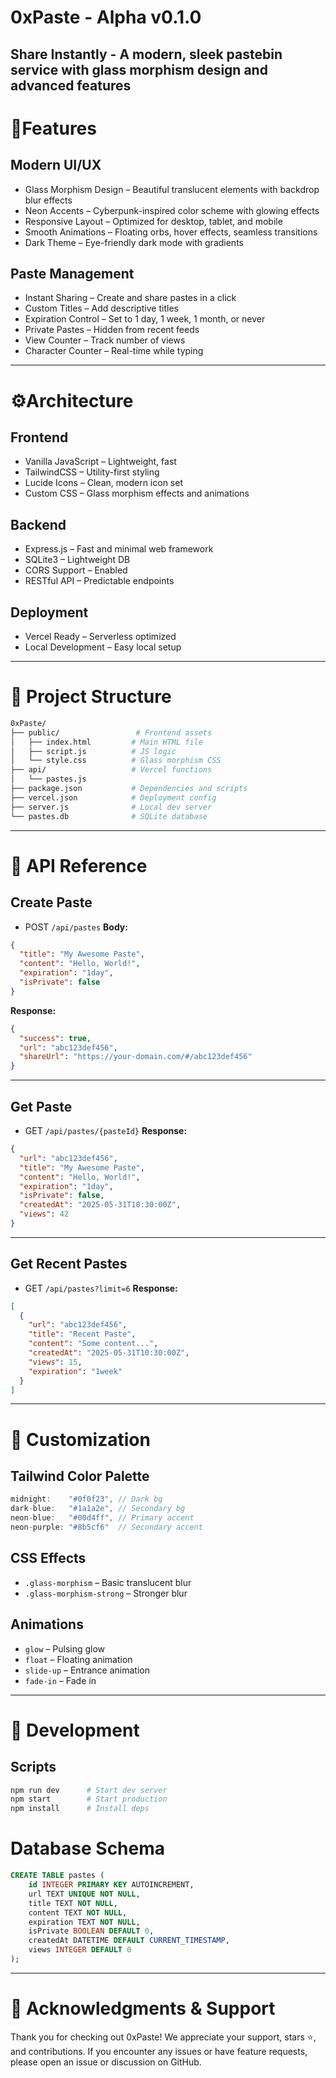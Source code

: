 # 0xPaste - Alpha v0.1.0
**Share Instantly** - A modern, sleek pastebin service with glass morphism design and advanced features
---

# 📝Features
## Modern UI/UX
- Glass Morphism Design – Beautiful translucent elements with backdrop blur effects
- Neon Accents – Cyberpunk-inspired color scheme with glowing effects
- Responsive Layout – Optimized for desktop, tablet, and mobile
- Smooth Animations – Floating orbs, hover effects, seamless transitions
- Dark Theme – Eye-friendly dark mode with gradients

## Paste Management
- Instant Sharing – Create and share pastes in a click
- Custom Titles – Add descriptive titles
- Expiration Control – Set to 1 day, 1 week, 1 month, or never
- Private Pastes – Hidden from recent feeds
- View Counter – Track number of views
- Character Counter – Real-time while typing
---
# ⚙️Architecture
## Frontend
- Vanilla JavaScript – Lightweight, fast
- TailwindCSS – Utility-first styling
- Lucide Icons – Clean, modern icon set
- Custom CSS – Glass morphism effects and animations

## Backend
- Express.js – Fast and minimal web framework
- SQLite3 – Lightweight DB
- CORS Support – Enabled
- RESTful API – Predictable endpoints

## Deployment
- Vercel Ready – Serverless optimized
- Local Development – Easy local setup
---
# 📁 Project Structure
```bash
0xPaste/
├── public/                 # Frontend assets
│   ├── index.html         # Main HTML file
│   ├── script.js          # JS logic
│   └── style.css          # Glass morphism CSS
├── api/                   # Vercel functions
│   └── pastes.js
├── package.json           # Dependencies and scripts
├── vercel.json            # Deployment config
├── server.js              # Local dev server
└── pastes.db              # SQLite database
```
---
# 📡 API Reference
## Create Paste
- POST `/api/pastes`
**Body:**
```json
{
  "title": "My Awesome Paste",
  "content": "Hello, World!",
  "expiration": "1day",
  "isPrivate": false
}
```
**Response:**
```json
{
  "success": true,
  "url": "abc123def456",
  "shareUrl": "https://your-domain.com/#/abc123def456"
}
```
--- 
## Get Paste
- GET `/api/pastes/{pasteId}`
**Response:**
```json
{
  "url": "abc123def456",
  "title": "My Awesome Paste",
  "content": "Hello, World!",
  "expiration": "1day",
  "isPrivate": false,
  "createdAt": "2025-05-31T10:30:00Z",
  "views": 42
}
```
---
## Get Recent Pastes
- GET `/api/pastes?limit=6`
**Response:**
```json
[
  {
    "url": "abc123def456",
    "title": "Recent Paste",
    "content": "Some content...",
    "createdAt": "2025-05-31T10:30:00Z",
    "views": 15,
    "expiration": "1week"
  }
]
```
--- 
# 🎨 Customization
## Tailwind Color Palette
```js
midnight:    "#0f0f23", // Dark bg
dark-blue:   "#1a1a2e", // Secondary bg
neon-blue:   "#00d4ff", // Primary accent
neon-purple: "#8b5cf6"  // Secondary accent
```
## CSS Effects
- `.glass-morphism` – Basic translucent blur
- `.glass-morphism-strong` – Stronger blur

## Animations
- `glow` – Pulsing glow
- `float` – Floating animation
- `slide-up` – Entrance animation
- `fade-in` – Fade in
---
# 🧪 Development
## Scripts
```bash
npm run dev      # Start dev server
npm start        # Start production
npm install      # Install deps
```
# Database Schema
```sql
CREATE TABLE pastes (
    id INTEGER PRIMARY KEY AUTOINCREMENT,
    url TEXT UNIQUE NOT NULL,
    title TEXT NOT NULL,
    content TEXT NOT NULL,
    expiration TEXT NOT NULL,
    isPrivate BOOLEAN DEFAULT 0,
    createdAt DATETIME DEFAULT CURRENT_TIMESTAMP,
    views INTEGER DEFAULT 0
);
```
---
# 🙏 Acknowledgments & Support
Thank you for checking out 0xPaste!
We appreciate your support, stars ⭐, and contributions.
If you encounter any issues or have feature requests, please open an issue or discussion on GitHub.
